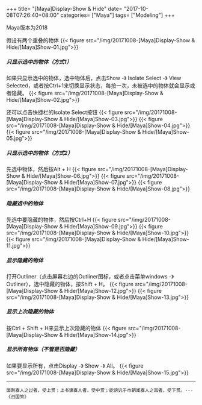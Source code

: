 +++
title= "[Maya]Display-Show & Hide"
date= "2017-10-08T07:26:40+08:00"
categories= ["Maya"]
tags= ["Modeling"]
+++

Maya版本为2018

假设有两个重叠的物体
{{< figure src="/img/20171008-[Maya]Display-Show & Hide/[Maya]Show-01.jpg">}}

##### 只显示选中的物体（方式1）
如果只显示选中的物体，选中物体后，点击Show -》 Isolate Select -》 View Selected，或者按Ctrl+1来切换显示状态，每按一次，未被选中的物体就会显示或者隐藏。
{{< figure src="/img/20171008-[Maya]Display-Show & Hide/[Maya]Show-02.jpg">}}

还可以点击快捷栏的Isolate Select按钮
{{< figure src="/img/20171008-[Maya]Display-Show & Hide/[Maya]Show-03.jpg">}}
{{< figure src="/img/20171008-[Maya]Display-Show & Hide/[Maya]Show-04.jpg">}}
{{< figure src="/img/20171008-[Maya]Display-Show & Hide/[Maya]Show-05.jpg">}}

##### 只显示选中的物体（方式2）
先选中物体，然后按Alt + H
{{< figure src="/img/20171008-[Maya]Display-Show & Hide/[Maya]Show-06.jpg">}}
{{< figure src="/img/20171008-[Maya]Display-Show & Hide/[Maya]Show-07.jpg">}}
{{< figure src="/img/20171008-[Maya]Display-Show & Hide/[Maya]Show-08.jpg">}}


##### 隐藏选中的物体
先选中要隐藏的物体，然后按Ctrl+H
{{< figure src="/img/20171008-[Maya]Display-Show & Hide/[Maya]Show-09.jpg">}}
{{< figure src="/img/20171008-[Maya]Display-Show & Hide/[Maya]Show-10.jpg">}}
{{< figure src="/img/20171008-[Maya]Display-Show & Hide/[Maya]Show-11.jpg">}}

##### 显示隐藏的物体
打开Outliner（点击屏幕右边的Outliner图标，或者点击菜单windows -》 Outliner），选中隐藏的物体，按Shift + H。
{{< figure src="/img/20171008-[Maya]Display-Show & Hide/[Maya]Show-12.jpg">}}
{{< figure src="/img/20171008-[Maya]Display-Show & Hide/[Maya]Show-13.jpg">}}

##### 显示上次隐藏的物体
按Ctrl + Shift + H来显示上次隐藏的物体
{{< figure src="/img/20171008-[Maya]Display-Show & Hide/[Maya]Show-14.jpg">}}

##### 显示所有物体（不管是否隐藏）
如果要显示所有，点击Display -》 Show -》 All。
{{< figure src="/img/20171008-[Maya]Display-Show & Hide/[Maya]Show-15.jpg">}}

***
`面刺寡人之过者，受上赏；上书谏寡人者，受中赏；能谤讥于市朝闻寡人之耳者，受下赏。---《战国策》`